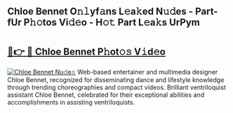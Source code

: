 ## Chloe Bennet O𝚗𝚕yf𝚊ns L𝚎a𝚔ed N𝚞𝚍es - Part-fUr P𝚑𝚘tos Vi𝚍𝚎o - H𝚘𝚝 Part L𝚎a𝚔s UrPym

# <h2><a href="http://kf1j5q.oniu.top/?m=Chloe+Bennet">🔗👉 🔴 Chloe Bennet P𝚑ot𝚘𝚜 V𝚒d𝚎o</a></h2>

[![Chloe Bennet Nu𝚍e𝚜](https://i.imgur.com/0qMVB7G.gif)](http://kf1j5q.oniu.top/?m=Chloe+Bennet)
Web-based entertainer and multimedia designer Chloe Bennet, recognized for disseminating dance and lifestyle knowledge through trending choreographies and compact videos. Brilliant ventriloquist assistant Chloe Bennet, celebrated for their exceptional abilities and accomplishments in assisting ventriloquists.  
